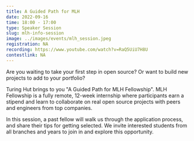 ```yaml
---
title: A Guided Path for MLH
date: 2022-09-16
time: 18:00 - 17:00
type: Speaker Session
slug: mlh-info-session
image: ../images/events/mlh_session.jpeg
registration: NA
recording: https://www.youtube.com/watch?v=RaQ5UiU7H8U
contestlink: NA
---
```


Are you waiting to take your first step in open source? Or want to build new projects to add to your portfolio?

Turing Hut brings to you "A Guided Path for MLH Fellowship". MLH Fellowship is a fully remote, 12-week internship where participants earn a stipend and learn to collaborate on real open source projects with peers and engineers from top companies.

In this session, a past fellow will walk us through the application process, and share their tips for getting selected. We invite interested students from all branches and years to join in and explore this opportunity.
